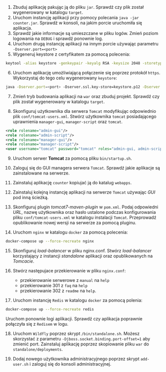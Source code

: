 1. Zbuduj aplikację pakując ją do pliku `jar`. Sprawdź czy plik został wygenerowany w katalogu `target`.
2. Uruchom instancję aplikacji przy pomocy polecania `java -jar counter.jar`. Sprawdź w konsoli, na jakim porcie uruchomiła się aplikacja.
3. Sprawdź jakie informacje są umieszczane w pliku logów. Zmień poziom logowania na `DEBUG` i sprawdź ponownie log.
4. Uruchom drugą instancję aplikacji na innym porcie używając parametru `-Dserver.port=<port>`
5. Wygeneruj keystore z certyfikatem za pomocą polecenia:

```bash
keytool -alias keystore -genkeypair -keyalg RSA -keysize 2048 -storetype PKCS12 -keystore keystore.p12 -validity 3650 -dname "CN=JoeDoe, OU=ACME, O=ACMECorp, L=Czestochowa, ST=Slaskie, C=PL"
```

6. Uruchom aplikację umożliwiającą połączenie się poprzez protokół `https`. Wykorzystaj do tego celu wygenerowany `keystore`:

```bash
java -Dserver.port=<port> -Dserver.ssl.key-store=keystore.p12 -Dserver.ssl.key-store-password=<haslo> -jar counter.jar
```
 
7. Zmień tryb budowania aplikacji na `war` oraz zbuduj projekt. Sprawdź czy plik został wygenerowany w katalogu `target`.

8. Skonfiguruj użytkownika dla serwera `Tomcat` modyfikując odpowiednio plik `conf/tomcat-users.xml`. Stwórz użytkownika `tomcat`
posiadającego uprawnienia `manager-gui`, `manager-script` oraz `tomcat`.
```xml
<role rolename="admin-gui"/>
<role rolename="admin-script"/>
<role rolename="manager-gui"/>
<role rolename="manager-script"/>
<user username="tomcat" password="tomcat" roles="admin-gui, admin-script, manager-script, manager-gui"/>
```

9. Uruchom serwer **Tomcat** za pomocą pliku `bin/startup.sh`.

10. Zaloguj się do GUI managera serwera `Tomcat`. Sprawdź jakie aplikacje są zainstalowane na serwerze.

11. Zainstaluj aplikację `counter` kopiujać ją do katalug `webapps`.

12. Zainstaluj kolejną instancję aplikacji na serwerze `Tomcat` używając *GUI* pod inną ścieżką.

13. Skonfiguruj plugin *tomcat7-maven-plugin* w `pom.xml`. Podaj odpowiedni *URL*, nazwę użytkownika oraz hasło ustalone
podczas konfigurowania pliku `conf/tomcat-users.xml` w katalogu instalacji `Tomcat`. Przeprowadź opublikowanie 
nowej wersji na serwerze za pomocą pluginu.

14. Uruchom `nginx` w katalogu `docker` za pomocą polecenia:

```bash
docker-compose up --force-recreate nginx
```

15. Skonfiguruj *load-balancer* w pliku nginx.conf. Stwórz *load-balancer* korzystający z instancji
*standalone* aplikacji oraz opublikowanych na *Tomcacie*.

16. Stwórz następujace przekierowanie w pliku `nginx.conf`: 

    * przekierowanie serwerowe z `manual` na `help`
    * przekierowanie 301 z `faq` na `help` 
    * przekierowanie 302  z `readme` na `help`.

17. Uruchom instancję `Redis` w katalogu `docker` za pomocą polenia:

```bash
docker-compose up --force-recreate redis
```
Uruchom ponownie logi aplikacji. Sprawdź czy aplikacja poprawnie połączyła się z `Redisem` w logu. 

18. Uruchom `Wildfly` poprzez skrypt `/bin/standalone.sh`. Możesz skorzystać z parametru
`-Djboss.socket.binding.port-offset=1` aby zmienić port. Zainstaluj aplikację poprzez skopiowanie
pliku `war` do `standalone/deployments`.

19. Dodaj nowego użytkownika administracyjnego poprzez skrypt `add-user.sh` i zaloguj się do konsoli administracyjnej.

